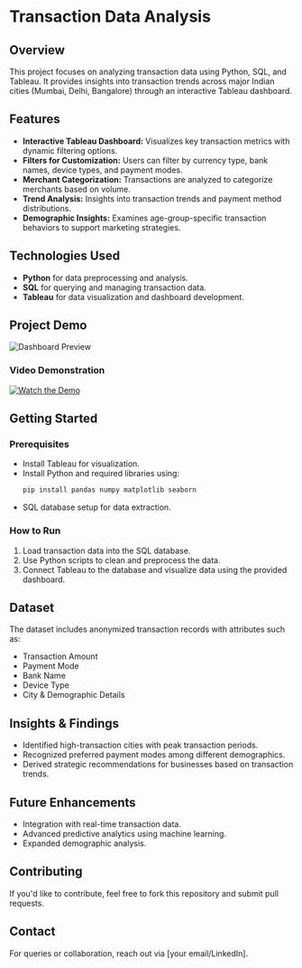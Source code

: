 # Transaction Data Analysis

## Overview
This project focuses on analyzing transaction data using Python, SQL, and Tableau. It provides insights into transaction trends across major Indian cities (Mumbai, Delhi, Bangalore) through an interactive Tableau dashboard.

## Features
- **Interactive Tableau Dashboard:** Visualizes key transaction metrics with dynamic filtering options.
- **Filters for Customization:** Users can filter by currency type, bank names, device types, and payment modes.
- **Merchant Categorization:** Transactions are analyzed to categorize merchants based on volume.
- **Trend Analysis:** Insights into transaction trends and payment method distributions.
- **Demographic Insights:** Examines age-group-specific transaction behaviors to support marketing strategies.

## Technologies Used
- **Python** for data preprocessing and analysis.
- **SQL** for querying and managing transaction data.
- **Tableau** for data visualization and dashboard development.

## Project Demo
![Dashboard Preview](path_to_your_image.png)

### Video Demonstration
[![Watch the Demo](path_to_your_video_thumbnail.png)](path_to_your_video.mp4)

## Getting Started
### Prerequisites
- Install Tableau for visualization.
- Install Python and required libraries using:
  ```bash
  pip install pandas numpy matplotlib seaborn
  ```
- SQL database setup for data extraction.

### How to Run
1. Load transaction data into the SQL database.
2. Use Python scripts to clean and preprocess the data.
3. Connect Tableau to the database and visualize data using the provided dashboard.

## Dataset
The dataset includes anonymized transaction records with attributes such as:
- Transaction Amount
- Payment Mode
- Bank Name
- Device Type
- City & Demographic Details

## Insights & Findings
- Identified high-transaction cities with peak transaction periods.
- Recognized preferred payment modes among different demographics.
- Derived strategic recommendations for businesses based on transaction trends.

## Future Enhancements
- Integration with real-time transaction data.
- Advanced predictive analytics using machine learning.
- Expanded demographic analysis.

## Contributing
If you'd like to contribute, feel free to fork this repository and submit pull requests.

## Contact
For queries or collaboration, reach out via [your email/LinkedIn].

